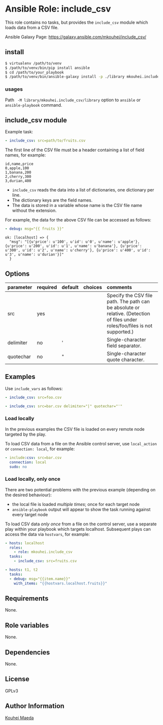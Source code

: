 # Ansible Role: include_csv

This role contains no tasks, but provides the ``include_csv`` module which loads
data from a CSV file.

Ansible Galaxy Page: https://galaxy.ansible.com/mkouhei/include_csv/

## install

```bash
$ virtualenv /path/to/venv
$ /path/to/venv/bin/pip install ansible
$ cd /path/to/your_playbook
$ /path/to/venv/bin/ansible-galaxy install -p ./library mkouhei.include_csv
```

### usages

Path ` -M library/mkouhei.include_csv/library` option to `ansible` or `ansible-playbook` command.


## include_csv module

Example task:

```yaml
- include_csv: src=path/to/fruits.csv
```

The first line of the CSV file must be a header containing a list of field
names, for example:

```csv
id,name,price
0,apple,100
1,banana,200
2,cherry,300
3,durian,400
```

- `include_csv` reads the data into a list of dictionaries,
  one dictionary per line.
- The dictionary keys are the field names.
- The data is stored in a variable whose name is the CSV file
  name without the extension.

For example, the data for the above CSV file can be accessed as follows:

```yaml
- debug: msg="{{ fruits }}"
```

```
ok: [localhost] => {
  "msg": "[{u'price': u'100', u'id': u'0', u'name': u'apple'}, {u'price': u'200', u'id': u'1', u'name': u'banana'}, {u'price': u'300', u'id': u'2', u'name': u'cherry'}, {u'price': u'400', u'id': u'3', u'name': u'durian'}]"
  }
```

## Options

| parameter | required | default | choices | comments                                                                                                                                      |
|:----------|:---------|:--------|:--------|:----------------------------------------------------------------------------------------------------------------------------------------------|
| src       | yes      |         |         | Specify the CSV file path. The path can be absolute or relative. (Detection of files under roles/foo/files is not supported.) |
| delimiter | no       | '       |         | Single-character field separator.                                                                                         |
| quotechar | no       | "       |         | Single-character quote character.                                                                                       |

## Examples

Use ``include_vars`` as follows:

```yaml
- include_csv: src=foo.csv
```

```yaml
- include_csv: src=bar.csv delimiter="|" quotechar="'"
```

### Load locally

In the previous examples the CSV file is loaded on every remote node
targeted by the play.

To load CSV data from a file on the Ansible control server,
use `local_action` or `connection: local`, for example:

```yaml
- include:csv: src=bar.csv
  connection: local
  sudo: no
```

### Load locally, only once

There are two potential problems with the previous example (depending
on the desired behaviour):
- the local file is loaded *multiple times*; once for each target node
- `ansible-playbook` output will appear to show the task running against every
  target node

To load CSV data *only once* from a file on the control server,
use a separate play within your playbook which 
targets localhost. Subsequent plays can access the data via `hostvars`, for
example:

```yaml
- hosts: localhost
  roles:
    - role: mkouhei.include_csv
  tasks:
    - include_csv: src=fruits.csv

- hosts: t1, t2
  tasks:
  - debug: msg="{{item.name}}"
    with_items: "{{hostvars.localhost.fruits}}"
```

## Requirements
None.

## Role variables

None.

## Dependencies

None.

## License

GPLv3

## Author Information

[Kouhei Maeda](https://github.com/mkouhei)

